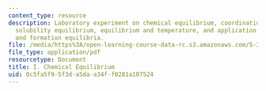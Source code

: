 ```yaml
---
content_type: resource
description: Laboratory experiment on chemical equilibrium, coordination chemistry,
  solubility equilibrium, equilibrium and temperature, and application of solubility
  and formation equilibria.
file: /media/https%3A/open-learning-course-data-rc.s3.amazonaws.com/5-302-introduction-to-experimental-chemistry-january-iap-2005/0c5fa5f95f3da5daa34ff0281a107524_I_chem_eq_2005b.pdf
file_type: application/pdf
resourcetype: Document
title: I. Chemical Equilibrium
uid: 0c5fa5f9-5f3d-a5da-a34f-f0281a107524
---
```

